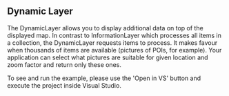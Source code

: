## Dynamic Layer
The DynamicLayer allows you to display additional data on top of the displayed map. In contrast to InformationLayer which processes all items in a collection, the DynamicLayer requests items to process. It makes favour when thousands of items are available (pictures of POIs, for example). Your application can select what pictures are suitable for given location and zoom factor and return only these ones.

To see and run the example, please use the 'Open in VS' button and execute the project inside Visual Studio.

[//]: <keywords:ZoomGridList, LatitudesCount, LongitudesCount, IMapDynamicSource, ItemsRequest>
